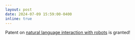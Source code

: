 ```yaml
---
layout: post
date: 2024-07-09 15:59:00-0400
inline: true
---
```

Patent on [natural language interaction with robots](https://patents.google.com/patent/US12031814B2/en) is granted!
